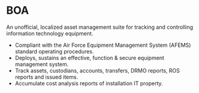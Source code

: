 # BOA

An unofficial, localized asset management suite for tracking and controlling information technology equipment.

- Compliant with the Air Force Equipment Management System (AFEMS) standard operating procedures.
- Deploys, sustains an effective, function & secure equipment management system.
- Track assets, custodians, accounts, transfers, DRMO reports, ROS reports and issued items.
- Accumulate cost analysis reports of installation IT property.
